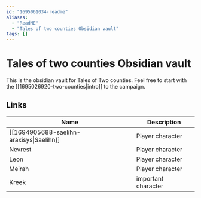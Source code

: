 ```yaml
---
id: "1695061034-readme"
aliases:
  - "ReadME"
  - "Tales of two counties Obsidian vault"
tags: []
---
```


# Tales of two counties Obsidian vault

This is the obsidian vault for Tales of Two counties. Feel free to start with the [[1695026920-two-counties|intro]] to the campaign.

## Links

| Name                                     | Description         |
| ----                                     | -----------         |
| [[1694905688-saelihn-araxisys\|Saelihn]] | Player character    |
| Nevrest                                  | Player character    |
| Leon                                     | Player character    |
| Meirah                                   | Player character    |
| Kreek                                    | important character |
